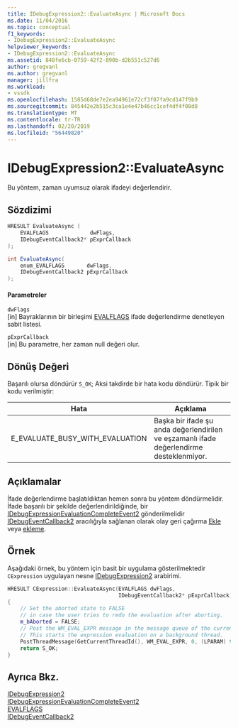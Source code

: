 ```yaml
---
title: IDebugExpression2::EvaluateAsync | Microsoft Docs
ms.date: 11/04/2016
ms.topic: conceptual
f1_keywords:
- IDebugExpression2::EvaluateAsync
helpviewer_keywords:
- IDebugExpression2::EvaluateAsync
ms.assetid: 848fe6cb-0759-42f2-890b-d2b551c527d6
author: gregvanl
ms.author: gregvanl
manager: jillfra
ms.workload:
- vssdk
ms.openlocfilehash: 1585d68de7e2ea94961e72cf3f07fa9cd147f9b9
ms.sourcegitcommit: 845442e2b515c3ca1e4e47b46cc1cef4df4f08d8
ms.translationtype: MT
ms.contentlocale: tr-TR
ms.lasthandoff: 02/20/2019
ms.locfileid: "56449820"
---
```

# <a name="idebugexpression2evaluateasync"></a>IDebugExpression2::EvaluateAsync
Bu yöntem, zaman uyumsuz olarak ifadeyi değerlendirir.

## <a name="syntax"></a>Sözdizimi

```cpp
HRESULT EvaluateAsync (
    EVALFLAGS             dwFlags,
    IDebugEventCallback2* pExprCallback
);
```

```csharp
int EvaluateAsync(
    enum_EVALFLAGS       dwFlags,
    IDebugEventCallback2 pExprCallback
);
```

#### <a name="parameters"></a>Parametreler
`dwFlags`  
[in] Bayraklarının bir birleşimi [EVALFLAGS](../../../extensibility/debugger/reference/evalflags.md) ifade değerlendirme denetleyen sabit listesi.

`pExprCallback`  
[in] Bu parametre, her zaman null değeri olur.

## <a name="return-value"></a>Dönüş Değeri
Başarılı olursa döndürür `S_OK`; Aksi takdirde bir hata kodu döndürür. Tipik bir kodu verilmiştir:

|Hata|Açıklama|
|-----------|-----------------|
|E_EVALUATE_BUSY_WITH_EVALUATION|Başka bir ifade şu anda değerlendirilen ve eşzamanlı ifade değerlendirme desteklenmiyor.|

## <a name="remarks"></a>Açıklamalar
İfade değerlendirme başlatıldıktan hemen sonra bu yöntem döndürmelidir. İfade başarılı bir şekilde değerlendirildiğinde, bir [IDebugExpressionEvaluationCompleteEvent2](../../../extensibility/debugger/reference/idebugexpressionevaluationcompleteevent2.md) gönderilmelidir [IDebugEventCallback2](../../../extensibility/debugger/reference/idebugeventcallback2.md) aracılığıyla sağlanan olarak olay geri çağırma [Ekle ](../../../extensibility/debugger/reference/idebugprogram2-attach.md) veya [ekleme](../../../extensibility/debugger/reference/idebugengine2-attach.md).

## <a name="example"></a>Örnek
Aşağıdaki örnek, bu yöntem için basit bir uygulama gösterilmektedir `CExpression` uygulayan nesne [IDebugExpression2](../../../extensibility/debugger/reference/idebugexpression2.md) arabirimi.

```cpp
HRESULT CExpression::EvaluateAsync(EVALFLAGS dwFlags,
                                   IDebugEventCallback2* pExprCallback)
{
    // Set the aborted state to FALSE
    // in case the user tries to redo the evaluation after aborting.
    m_bAborted = FALSE;
    // Post the WM_EVAL_EXPR message in the message queue of the current thread.
    // This starts the expression evaluation on a background thread.
    PostThreadMessage(GetCurrentThreadId(), WM_EVAL_EXPR, 0, (LPARAM) this);
    return S_OK;
}
```

## <a name="see-also"></a>Ayrıca Bkz.
[IDebugExpression2](../../../extensibility/debugger/reference/idebugexpression2.md)  
[IDebugExpressionEvaluationCompleteEvent2](../../../extensibility/debugger/reference/idebugexpressionevaluationcompleteevent2.md)  
[EVALFLAGS](../../../extensibility/debugger/reference/evalflags.md)  
[IDebugEventCallback2](../../../extensibility/debugger/reference/idebugeventcallback2.md)
